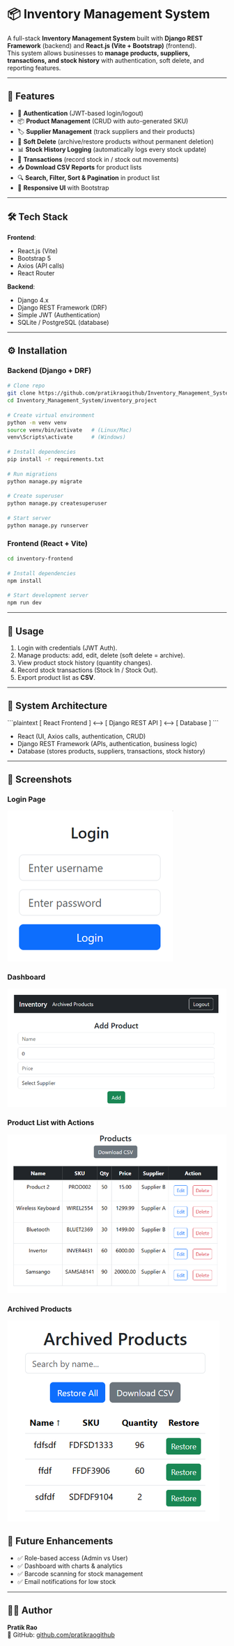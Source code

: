 # 📦 Inventory Management System  

A full-stack **Inventory Management System** built with **Django REST Framework** (backend) and **React.js (Vite + Bootstrap)** (frontend).  
This system allows businesses to **manage products, suppliers, transactions, and stock history** with authentication, soft delete, and reporting features.

---

## 🔹 Features  

- 👤 **Authentication** (JWT-based login/logout)  
- 📦 **Product Management** (CRUD with auto-generated SKU)  
- 🏷️ **Supplier Management** (track suppliers and their products)  
- 🔄 **Soft Delete** (archive/restore products without permanent deletion)  
- 📊 **Stock History Logging** (automatically logs every stock update)  
- 🔐 **Transactions** (record stock in / stock out movements)  
- 📥 **Download CSV Reports** for product lists  
- 🔍 **Search, Filter, Sort & Pagination** in product list  
- 📱 **Responsive UI** with Bootstrap  

---

## 🛠️ Tech Stack 

**Frontend**:  
- React.js (Vite)  
- Bootstrap 5  
- Axios (API calls)  
- React Router  

**Backend**:  
- Django 4.x  
- Django REST Framework (DRF)  
- Simple JWT (Authentication)  
- SQLite / PostgreSQL (database)  

---

## ⚙️ Installation  

### Backend (Django + DRF)  
```bash
# Clone repo
git clone https://github.com/pratikraogithub/Inventory_Management_System.git
cd Inventory_Management_System/inventory_project

# Create virtual environment
python -m venv venv
source venv/bin/activate   # (Linux/Mac)
venv\Scripts\activate      # (Windows)

# Install dependencies
pip install -r requirements.txt

# Run migrations
python manage.py migrate

# Create superuser
python manage.py createsuperuser

# Start server
python manage.py runserver
```

### Frontend (React + Vite)  
```bash
cd inventory-frontend

# Install dependencies
npm install

# Start development server
npm run dev
```

---

## 🔑 Usage  

1. Login with credentials (JWT Auth).  
2. Manage products: add, edit, delete (soft delete = archive).  
3. View product stock history (quantity changes).  
4. Record stock transactions (Stock In / Stock Out).  
5. Export product list as **CSV**.  

---

## 📐 System Architecture  

\`\`\`plaintext
[ React Frontend ] <--> [ Django REST API ] <--> [ Database ]
\`\`\`

- React (UI, Axios calls, authentication, CRUD)  
- Django REST Framework (APIs, authentication, business logic)  
- Database (stores products, suppliers, transactions, stock history)  

---

## 📸 Screenshots  


### Login Page
![image1](./images/image1.png)

### Dashboard
![image1](./images/image2.png)

### Product List with Actions
![image1](./images/image3.png)

### Archived Products 
![image1](./images/image4.png)


## 🚀 Future Enhancements  

- ✅ Role-based access (Admin vs User)  
- ✅ Dashboard with charts & analytics  
- ✅ Barcode scanning for stock management  
- ✅ Email notifications for low stock  

---

## 👨‍💻 Author  

**Pratik Rao**  
📌 GitHub: [github.com/pratikraogithub](https://github.com/pratikraogithub)  
